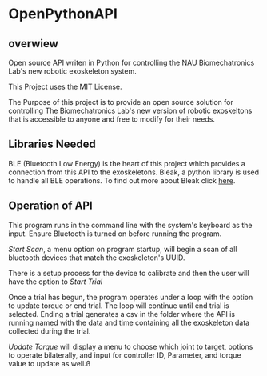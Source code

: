# OpenPythonAPI
## overwiew
Open source API  writen in Python for controlling the NAU Biomechatronics Lab's new robotic exoskeleton system.

This Project uses the MIT License.

The Purpose of this project is to provide an open source solution for controlling The Biomechatronics Lab's new version of robotic exoskeltons that is accessible to anyone and free to modify for their needs.

## Libraries Needed

BLE (Bluetooth Low Energy) is the heart of this project which provides a connection from this API to the exoskeletons. Bleak, a python library is used to handle all BLE operations. To find out more about Bleak click [here](https://bleak.readthedocs.io/en/latest/).

## Operation of API
This program runs in the command line with the system's keyboard as the input. Ensure Bluetooth is turned on before running the program.

*Start Scan*, a menu option on program startup, will begin a scan of all bluetooth devices that match the exoskeleton's UUID.

There is a setup process for the device to calibrate and then the user will have the option to *Start Trial*

Once a trial has begun, the program operates under a loop with the option to update torque or end trial. The loop will continue until end trial is selected. Ending a trial generates a csv in the folder where the API is running named with the data and time containing all the exoskeleton data collected during the trial.

*Update Torque* will display a menu to choose which joint to target, options to operate bilaterally, and input for controller ID, Parameter, and torque value to update as well.ß